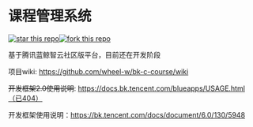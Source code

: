 # 课程管理系统
[![star this repo](https://githubbadges.com/star.svg?user=wheel-w&repo=bk-c-course&style=default)](https://github.com/wheel-w/bk-c-course)[![fork this repo](https://githubbadges.com/fork.svg?user=wheel-w&repo=bk-c-course&style=default)](https://github.com/wheel-w/bk-c-course/fork)

基于腾讯蓝鲸智云社区版平台，目前还在开发阶段

项目wiki: https://github.com/wheel-w/bk-c-course/wiki



~~开发框架2.0使用说明~~: https://docs.bk.tencent.com/blueapps/USAGE.html（已404）


开发框架使用说明：https://bk.tencent.com/docs/document/6.0/130/5948

